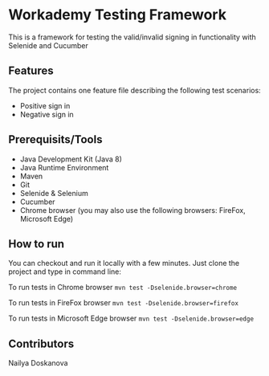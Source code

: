 # Workademy Testing Framework

This is a framework for testing the valid/invalid signing in functionality with Selenide and Cucumber

## Features

The project contains one feature file describing the following test scenarios:

* Positive sign in
* Negative sign in 

## Prerequisits/Tools

* Java Development Kit (Java 8)
* Java Runtime Environment
* Maven
* Git
* Selenide & Selenium
* Cucumber
* Chrome browser (you may also use the following browsers: FireFox, Microsoft Edge)

## How to run

You can checkout and run it locally with a few minutes. Just clone the project and type in command line:

To run tests in Chrome browser
`mvn test -Dselenide.browser=chrome`

To run tests in FireFox browser
`mvn test -Dselenide.browser=firefox`

To run tests in Microsoft Edge browser
`mvn test -Dselenide.browser=edge`

## Contributors

Nailya Doskanova


